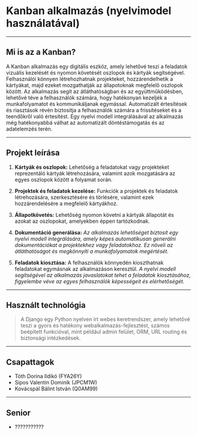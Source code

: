 # Kanban alkalmazás (nyelvimodel használatával)

---

## Mi is az a Kanban?

A Kanban alkalmazás egy digitális eszköz, amely lehetővé teszi a feladatok vizuális kezelését és nyomon követését oszlopok és kártyák segítségével. 
Felhasználói könnyen létrehozhatnak projekteket, hozzárendelhetik a kártyákat, majd ezeket mozgathatják az állapotoknak megfelelő oszlopok között.
Az alkalmazás segít az átláthatóságban és az együttműködésben, lehetővé téve a felhasználók számára, hogy hatékonyan kezeljék a munkafolyamatot és kommunikáljanak egymással. 
Automatizált értesítések és riasztások révén biztosítja a felhasználók számára a frissítéseket és a teendőkről való értesítést. 
Egy nyelvi modell integrálásával az alkalmazás még hatékonyabbá válhat az automatizált döntéstámogatás és az adatelemzés terén.

---

## Projekt leírása

1. **Kártyák és oszlopok:** Lehetőség a feladatokat vagy projekteket reprezentáló kártyák létrehozására, valamint azok mozgatására az egyes oszlopok között a folyamat során.

2. **Projektek és feladatok kezelése:** Funkciók a projektek és feladatok létrehozására, szerkesztésére és törlésére, valamint ezek hozzárendelésére a megfelelő kártyákhoz.

3. **Állapotkövetés:** Lehetőség nyomon követni a kártyák állapotát és azokat az oszlopokat, amelyekben éppen tartózkodnak.

4. **Dokumentáció generálása:** _Az alkalmazás lehetőséget biztosít egy nyelvi modell integrálására, amely képes automatikusan generálni dokumentációkat a projektekhez vagy feladatokhoz. Ez növeli az átláthatóságot és megkönnyíti a munkafolyamatok megértését._

5. **Feladatok kiosztása:** A felhasználók könnyedén kioszthatnak feladatokat egymásnak az alkalmazáson keresztül. _A nyelvi modell segítségével az alkalmazás javaslatokat tehet a feladatok kiosztásához, figyelembe véve az egyes felhasználók képességeit és elérhetőségét._

---

## Használt technológia

> A Django egy Python nyelven írt webes keretrendszer, amely lehetővé teszi a gyors és hatékony webalkalmazás-fejlesztést, számos beépített funkcióval, mint például admin felület, ORM, URL routing és biztonsági intézkedések.

---

## Csapattagok

+ Tóth Dorina Ildikó (FYA26Y)
+ Sipos Valentin Dominik (JPCM1W)
+ Kovácspál Bálint István (Q0AM99)
---

## Senior
+ ???????????


